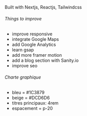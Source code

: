 Built with Nextjs, Reactjs, Tailwindcss

###### Things to improve ######
- improve responsive
- integrate Google Maps
- add Google Analytics
- learn gsap
- add more framer motion
- add a blog section with Sanity.io
- improve seo



###### Charte graphique ######
- bleu = #1C3879
- beige = #DCD6D6
- titres principaux: 4rem
- espacement = p-20 


